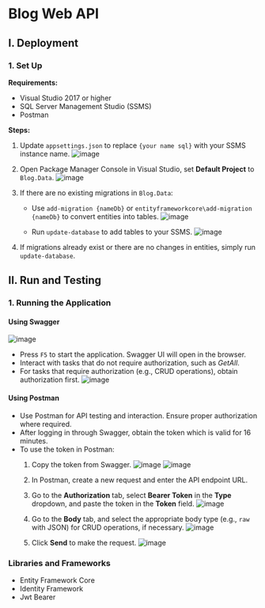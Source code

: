 # Blog Web API

## I. Deployment

### 1. Set Up

**Requirements:**
- Visual Studio 2017 or higher
- SQL Server Management Studio (SSMS)
- Postman

**Steps:**
1. Update `appsettings.json` to replace `{your name sql}` with your SSMS instance name.
![image](https://github.com/toiQS/Blog-Web/assets/88361704/199dd5e2-96a7-4c06-965f-dca81a3e2924)


3. Open Package Manager Console in Visual Studio, set **Default Project** to `Blog.Data`.
![image](https://github.com/toiQS/Blog-Web/assets/88361704/2034e11d-9b79-441f-b2f3-472eabe4c8c0)

5. If there are no existing migrations in `Blog.Data`:
    - Use `add-migration {nameDb}` or `entityframeworkcore\add-migration {nameDb}` to convert entities into tables.
    ![image](https://github.com/toiQS/Blog-Web/assets/88361704/3c58a84d-d831-4212-995d-2fa1936cc7dc)

    - Run `update-database` to add tables to your SSMS.
    ![image](https://github.com/toiQS/Blog-Web/assets/88361704/7c19d1ce-f6ea-408a-ac1f-fdd4067d69c3)

6. If migrations already exist or there are no changes in entities, simply run `update-database`.

## II. Run and Testing

### 1. Running the Application

#### Using Swagger
![image](https://github.com/toiQS/Blog-Web/assets/88361704/d6ced3f3-4f77-42df-9b59-089c18fc8e78)


- Press `F5` to start the application. Swagger UI will open in the browser.
- Interact with tasks that do not require authorization, such as *GetAll*.
- For tasks that require authorization (e.g., CRUD operations), obtain authorization first.
![image](https://github.com/toiQS/Blog-Web/assets/88361704/d0f17e6a-5f03-4640-8038-9eca4db419be)


#### Using Postman

- Use Postman for API testing and interaction. Ensure proper authorization where required.
- After logging in through Swagger, obtain the token which is valid for 16 minutes.
- To use the token in Postman:
    1. Copy the token from Swagger.
  ![image](https://github.com/toiQS/Blog-Web/assets/88361704/8184c997-706e-49f3-a240-1f91f435251b)
  ![image](https://github.com/toiQS/Blog-Web/assets/88361704/5798a58b-a49b-4e84-a334-8f57856bfd15)


    3. In Postman, create a new request and enter the API endpoint URL.
  

    5. Go to the **Authorization** tab, select **Bearer Token** in the **Type** dropdown, and paste the token in the **Token** field.
    ![image](https://github.com/toiQS/Blog-Web/assets/88361704/19a525f9-359b-4f76-9950-efa85c892c0b)

    7. Go to the **Body** tab, and select the appropriate body type (e.g., `raw` with JSON) for CRUD operations, if necessary.
    ![image](https://github.com/toiQS/Blog-Web/assets/88361704/192b78cc-3f10-4535-b954-1b8aa96730f7)

    8. Click **Send** to make the request.
    ![image](https://github.com/toiQS/Blog-Web/assets/88361704/94d05bf5-121c-49b2-9572-44ded498709d)

### Libraries and Frameworks

- Entity Framework Core
- Identity Framework
- Jwt Bearer
